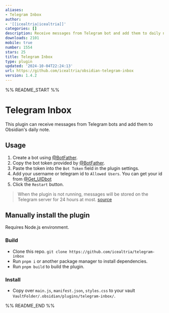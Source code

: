 ```yaml
---
aliases:
- Telegram Inbox
author:
- '[[icealtria|icealtria]]'
categories: []
description: Receive messages from Telegram bot and add them to daily note.
downloads: 2101
mobile: true
number: 1554
stars: 25
title: Telegram Inbox
type: plugin
updated: '2024-10-04T22:24:13'
url: https://github.com/icealtria/obsidian-telegram-inbox
version: 1.4.2
---
```


%% README_START %%

# Telegram Inbox

This plugin can receive messages from Telegram bots and add them to Obsidian's daily note.

## Usage
1. Create a bot using [@BotFather](https://telegram.me/BotFather).
2. Copy the bot token provided by [@BotFather](https://telegram.me/BotFather).
3. Paste the token into the `Bot Token` field in the plugin settings.
4. Add your username or telegram id to `Allowed Users`. You can get your id from [@Get_UIDbot](https://t.me/Get_UIDbot)
5. Click the `Restart` button.

> When the plugin is not running, messages will be stored on the Telegram server for 24 hours at most. [source](https://core.telegram.org/bots/api#getting-updates)

## Manually install the plugin
Requires Node.js environment.

### Build
- Clone this repo. `git clone https://github.com/icealtria/telegram-inbox`
- Run `pnpm i` or another package manager to install dependencies.
- Run `pnpm build` to build the plugin.
  
### Install
- Copy over `main.js`, `manifest.json`, `styles.css` to your vault `VaultFolder/.obsidian/plugins/telegram-inbox/`.



%% README_END %%